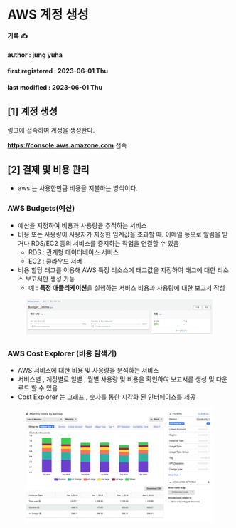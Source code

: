 # AWS 계정 생성

**기록 ✍️**

#### author : jung yuha

#### first registered : 2023-06-01 Thu

#### last modified : 2023-06-01 Thu

## \[1] 계정 생성

링크에 접속하여 계정을 생성한다.

**https://console.aws.amazone.com** 접속

## \[2] 결제 및 비용 관리

* aws 는 사용한만큼 비용을 지불하는 방식이다.

### AWS Budgets(예산)

* 예산을 지정하여 비용과 사용량을 추적하는 서비스
* 비용 또는 사용량이 사용자가 지정한 임계값을 초과할 때. 이메일 등으로 알림을 받거나 RDS/EC2 등의  서비스를 중지하는 작업을 연결할 수 있음
  * RDS : 관계형 데이터베이스 서비스
  * EC2 : 클라우드 서버
* 비용 할당 태그를 이용해 AWS 특정 리소스에 태그값을 지정하여 태그에 대한 리소스 보고서만 생성 가능
  * 예 : **특정 애플리케이션**을 실행하는 서비스 비용과 사용량에 대한 보고서 작성

<figure><img src="../.gitbook/assets/image (1) (1) (1).png" alt=""><figcaption></figcaption></figure>

### AWS Cost Explorer (비용 탐색기)

* AWS 서비스에 대한 비용 및 사용량을 분석하는 서비스
* 서비스별 , 계정별로 일별 , 월별 사용량 및 비용을 확인하여 보고서를 생성 및 다운로드 할 수 있음
* Cost Explorer 는 그래프 , 숫자를 통한 시각화 된 인터페이스를 제공

<figure><img src="../.gitbook/assets/image (9) (1) (1).png" alt=""><figcaption></figcaption></figure>

